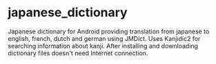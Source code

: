 japanese_dictionary
===================
Japanese dictionary for Android providing translation from japanese to english, french, dutch and german using JMDict. Uses Kanjidic2 for searching information about kanji. After installing and downloading dictionary files doesn't need Internet connection.
